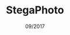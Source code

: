 ---
title: StegaPhoto
date: 09/2017
description: >-
  Cyber security research project on steganography — created a web application which can hide any number of files inside an image.
tags:
---